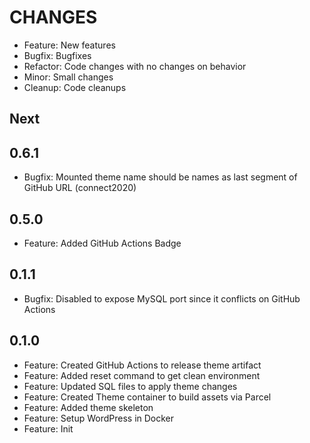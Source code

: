 # CHANGES

- Feature: New features
- Bugfix: Bugfixes
- Refactor: Code changes with no changes on behavior
- Minor: Small changes
- Cleanup: Code cleanups

## Next

## 0.6.1

- Bugfix: Mounted theme name should be names as last segment of GitHub URL (connect2020)

## 0.5.0

- Feature: Added GitHub Actions Badge

## 0.1.1

- Bugfix: Disabled to expose MySQL port since it conflicts on GitHub Actions

## 0.1.0

- Feature: Created GitHub Actions to release theme artifact
- Feature: Added reset command to get clean environment
- Feature: Updated SQL files to apply theme changes
- Feature: Created Theme container to build assets via Parcel
- Feature: Added theme skeleton
- Feature: Setup WordPress in Docker
- Feature: Init

